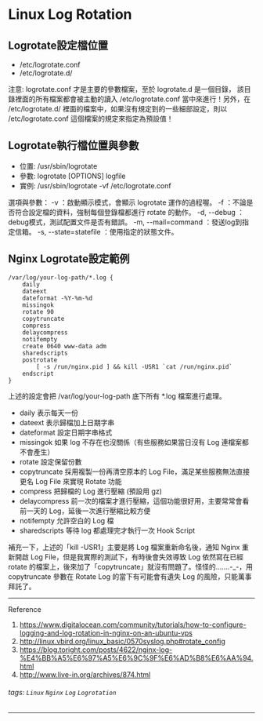 Linux Log Rotation
===

## Logrotate設定檔位置
* /etc/logrotate.conf
* /etc/logrotate.d/

注意: logrotate.conf 才是主要的參數檔案，至於 logrotate.d 是一個目錄， 該目錄裡面的所有檔案都會被主動的讀入 /etc/logrotate.conf 當中來進行！另外，在 /etc/logrotate.d/ 裡面的檔案中，如果沒有規定到的一些細部設定，則以 /etc/logrotate.conf 這個檔案的規定來指定為預設值！

## Logrotate執行檔位置與參數
* 位置: /usr/sbin/logrotate
* 參數: logrotate [OPTIONS] logfile
* 實例: /usr/sbin/logrotate -vf /etc/logrotate.conf

選項與參數：
-v  ：啟動顯示模式，會顯示 logrotate 運作的過程喔。
-f  ：不論是否符合設定檔的資料，強制每個登錄檔都進行 rotate 的動作。
-d, --debug ：debug模式，測試配置文件是否有錯誤。
-m, --mail=command ：發送log到指定信箱。
-s, --state=statefile ：使用指定的狀態文件。

## Nginx Logrotate設定範例
```javascript=
/var/log/your-log-path/*.log {
	daily
	dateext
	dateformat -%Y-%m-%d
	missingok
	rotate 90
	copytruncate
	compress
	delaycompress
	notifempty
	create 0640 www-data adm
	sharedscripts
	postrotate
		[ -s /run/nginx.pid ] && kill -USR1 `cat /run/nginx.pid`
	endscript
}
```

上述的設定會把 /var/log/your-log-path 底下所有 *.log 檔案進行處理。
* daily 表示每天一份
* dateext 表示歸檔加上日期字串
* dateformat 設定日期字串格式
* missingok 如果 log 不存在也沒關係（有些服務如果當日沒有 Log 連檔案都不會產生）
* rotate 設定保留份數
* copytruncate 採用複製一份再清空原本的 Log File，滿足某些服務無法直接更名 Log File 來實現 Rotate 功能
* compress 把歸檔的 Log 進行壓縮 (預設用 gz)
* delaycompress 前一次的檔案才進行壓縮，這個功能很好用，主要常常會看前一天的 Log，延後一次進行壓縮比較方便
* notifempty 允許空白的 Log 檔
* sharedscripts 等待 log 都處理完才執行一次 Hook Script


補充一下，上述的「kill -USR1」主要是將 Log 檔案重新命名後，通知 Nginx 重新開啟 Log File，但是我實際的測試下，有時後會失效導致 Log 依然寫在已經 rotate 的檔案上，後來加了「copytruncate」就沒有問題了。怪怪的.......-_-，用 copytruncate 參數在 Rotate Log 的當下有可能會有遺失 Log 的風險，只能萬事拜託了。

---

Reference
1. https://www.digitalocean.com/community/tutorials/how-to-configure-logging-and-log-rotation-in-nginx-on-an-ubuntu-vps
2. http://linux.vbird.org/linux_basic/0570syslog.php#rotate_config
3. https://blog.toright.com/posts/4622/nginx-log-%E4%BB%A5%E6%97%A5%E6%9C%9F%E6%AD%B8%E6%AA%94.html
4. http://www.live-in.org/archives/874.html

###### tags: `Linux` `Nginx` `Log` `Logrotation` 
---